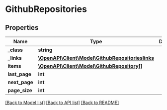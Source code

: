 # GithubRepositories

## Properties
Name | Type | Description | Notes
------------ | ------------- | ------------- | -------------
**_class** | **string** |  | [optional] 
**_links** | [**\OpenAPI\Client\Model\GithubRepositorieslinks**](GithubRepositorieslinks.md) |  | [optional] 
**items** | [**\OpenAPI\Client\Model\GithubRepository[]**](GithubRepository.md) |  | [optional] 
**last_page** | **int** |  | [optional] 
**next_page** | **int** |  | [optional] 
**page_size** | **int** |  | [optional] 

[[Back to Model list]](../README.md#documentation-for-models) [[Back to API list]](../README.md#documentation-for-api-endpoints) [[Back to README]](../README.md)



